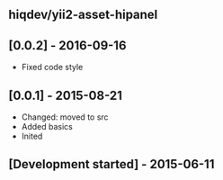 hiqdev/yii2-asset-hipanel
-------------------------

## [0.0.2] - 2016-09-16

- Fixed code style

## [0.0.1] - 2015-08-21

- Changed: moved to src
- Added basics
- Inited

## [Development started] - 2015-06-11
